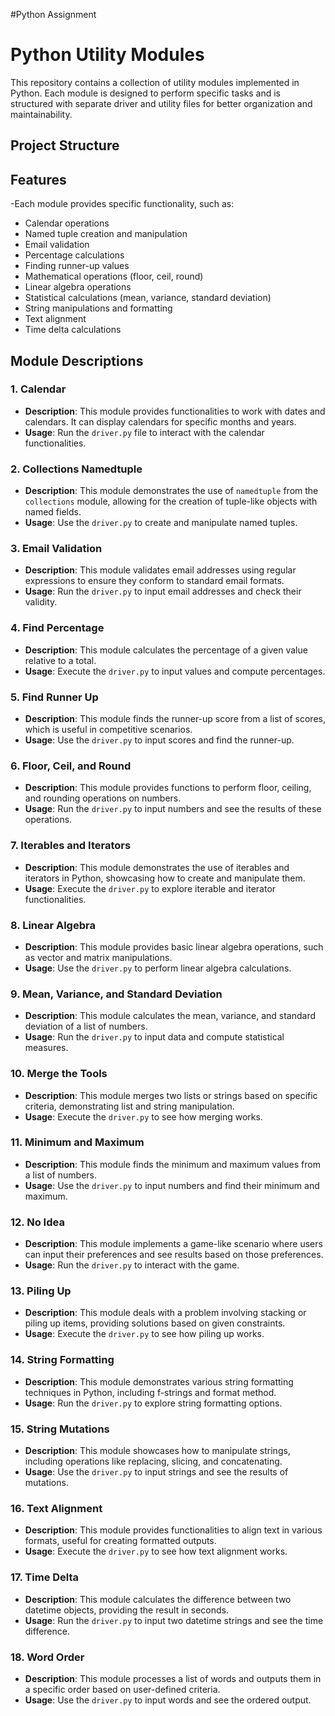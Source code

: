 #Python Assignment

# Python Utility Modules

This repository contains a collection of utility modules implemented in Python. Each module is designed to perform specific tasks and is structured with separate driver and utility files for better organization and maintainability.

## Project Structure

## Features

-Each module provides specific functionality, such as:
  - Calendar operations
  - Named tuple creation and manipulation
  - Email validation
  - Percentage calculations
  - Finding runner-up values
  - Mathematical operations (floor, ceil, round)
  - Linear algebra operations
  - Statistical calculations (mean, variance, standard deviation)
  - String manipulations and formatting
  - Text alignment
  - Time delta calculations


## Module Descriptions

### 1. Calendar
- **Description**: This module provides functionalities to work with dates and calendars. It can display calendars for specific months and years.
- **Usage**: Run the `driver.py` file to interact with the calendar functionalities.

### 2. Collections Namedtuple
- **Description**: This module demonstrates the use of `namedtuple` from the `collections` module, allowing for the creation of tuple-like objects with named fields.
- **Usage**: Use the `driver.py` to create and manipulate named tuples.

### 3. Email Validation
- **Description**: This module validates email addresses using regular expressions to ensure they conform to standard email formats.
- **Usage**: Run the `driver.py` to input email addresses and check their validity.

### 4. Find Percentage
- **Description**: This module calculates the percentage of a given value relative to a total.
- **Usage**: Execute the `driver.py` to input values and compute percentages.

### 5. Find Runner Up
- **Description**: This module finds the runner-up score from a list of scores, which is useful in competitive scenarios.
- **Usage**: Use the `driver.py` to input scores and find the runner-up.

### 6. Floor, Ceil, and Round
- **Description**: This module provides functions to perform floor, ceiling, and rounding operations on numbers.
- **Usage**: Run the `driver.py` to input numbers and see the results of these operations.

### 7. Iterables and Iterators
- **Description**: This module demonstrates the use of iterables and iterators in Python, showcasing how to create and manipulate them.
- **Usage**: Execute the `driver.py` to explore iterable and iterator functionalities.

### 8. Linear Algebra
- **Description**: This module provides basic linear algebra operations, such as vector and matrix manipulations.
- **Usage**: Use the `driver.py` to perform linear algebra calculations.

### 9. Mean, Variance, and Standard Deviation
- **Description**: This module calculates the mean, variance, and standard deviation of a list of numbers.
- **Usage**: Run the `driver.py` to input data and compute statistical measures.

### 10. Merge the Tools
- **Description**: This module merges two lists or strings based on specific criteria, demonstrating list and string manipulation.
- **Usage**: Execute the `driver.py` to see how merging works.

### 11. Minimum and Maximum
- **Description**: This module finds the minimum and maximum values from a list of numbers.
- **Usage**: Use the `driver.py` to input numbers and find their minimum and maximum.

### 12. No Idea
- **Description**: This module implements a game-like scenario where users can input their preferences and see results based on those preferences.
- **Usage**: Run the `driver.py` to interact with the game.

### 13. Piling Up
- **Description**: This module deals with a problem involving stacking or piling up items, providing solutions based on given constraints.
- **Usage**: Execute the `driver.py` to see how piling up works.

### 14. String Formatting
- **Description**: This module demonstrates various string formatting techniques in Python, including f-strings and format method.
- **Usage**: Run the `driver.py` to explore string formatting options.

### 15. String Mutations
- **Description**: This module showcases how to manipulate strings, including operations like replacing, slicing, and concatenating.
- **Usage**: Use the `driver.py` to input strings and see the results of mutations.

### 16. Text Alignment
- **Description**: This module provides functionalities to align text in various formats, useful for creating formatted outputs.
- **Usage**: Execute the `driver.py` to see how text alignment works.

### 17. Time Delta
- **Description**: This module calculates the difference between two datetime objects, providing the result in seconds.
- **Usage**: Run the `driver.py` to input two datetime strings and see the time difference.

### 18. Word Order
- **Description**: This module processes a list of words and outputs them in a specific order based on user-defined criteria.
- **Usage**: Use the `driver.py` to input words and see the ordered output.

    
